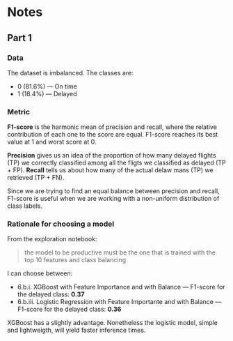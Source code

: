 # Notes

## Part 1

### Data

The dataset is imbalanced. The classes are:
* 0 (81.6%) — On time
* 1 (18.4%) — Delayed

### Metric

**F1-score** is the harmonic mean of precision and recall, where the relative contribution of each one to the score are equal.
F1-score reaches its best value at 1 and worst score at 0.

**Precision** gives us an idea of the proportion of how many delayed flights (TP) we correctly classified among all the fligts we classified as delayed (TP + FP).
**Recall** tells us about how many of the actual delaw   m a n s (TP) we retrieved (TP + FN).

Since we are trying to find an equal balance between precision and recall, F1-score is useful when we are working with a non-uniform distribution of class labels.

### Rationale for choosing a model

From the exploration notebook:
> the model to be productive must be the one that is trained with the top 10 features and class balancing

I can choose between:
* 6.b.i. XGBoost with Feature Importance and with Balance — F1-score for the delayed class: **0.37**
* 6.b.iii. Logistic Regression with Feature Importante and with Balance — F1-score for the delayed class: **0.36**

XGBoost has a slightly advantage. Nonetheless the logistic model, simple and lightweigth, will yield faster inference times.


